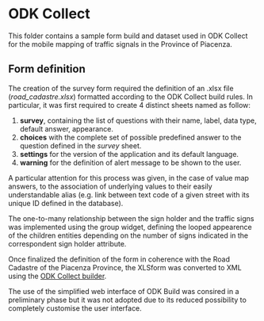# **ODK Collect**

This folder contains a sample form build and dataset used in ODK Collect for the mobile mapping of traffic signals in the Province of Piacenza.

## **Form definition**

The creation of the survey form required the definition of an .xlsx file (*road_cadastre.xlsx*) formatted according to the ODK Collect build rules. In particular, it was first required to create 4 distinct sheets named as follow:

1. **survey**, containing the list of questions with their name, label, data type, default answer, appearance.
2. **choices** with the complete set of possible predefined answer to the question defined in the *survey* sheet.
3. **settings** for the version of the application and its default language.
4. **warning** for the definition of alert message to be shown to the user.

A particular attention for this process was given, in the case of value map answers, to the association of underlying values to their easily understandable alias (e.g. link between text code of a given street with its unique ID defined in the database).

The one-to-many relationship between the sign holder and the traffic signs was implemented using the group widget, defining the looped appearence of the children entities depending on the number of signs indicated in the correspondent sign holder attribute.

Once finalized the definition of the form in coherence with the Road Cadastre of the Piacenza Province, the XLSform was converted to XML using the [ODK Collect builder](https://getodk.org/xlsform/).

The use of the simplified web interface of ODK Build was consired in a preliminary phase but it was not adopted due to its reduced possibility to completely customise the user interface.